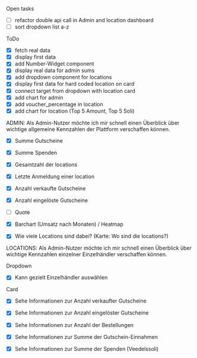Open tasks

- [ ] refactor double api call in Admin and location dashboard
- [ ] sort dropdown list a-z

ToDo

- [x] fetch real data
- [x] display first data
- [x] add Number-Widget component
- [x] display real data for admin sums
- [x] add dropdown component for locations
- [x] display first data for hard coded location on card
- [x] connect target from dropdown with location card
- [x] add chart for admin
- [x] add voucher_percentage in location
- [x] add chart for location (Top 5 Amount, Top 5 Soli)

ADMIN:
Als Admin-Nutzer möchte ich mir schnell einen Überblick über wichtige
allgemeine Kennzahlen der Plattform verschaffen können.

- [x] Summe Gutscheine
- [x] Summe Spenden
- [x] Gesamtzahl der locations
- [x] Letzte Anmeldung einer location

- [x] Anzahl verkaufte Gutscheine
- [x] Anzahl eingelöste Gutscheine
- [ ] Quote

- [x] Barchart (Umsatz nach Monaten) / Heatmap
- [x] Wie viele Locations sind dabei? (Karte: Wo sind die locations?)

LOCATIONS:
Als Admin-Nutzer möchte ich mir schnell einen Überblick über wichtige
Kennzahlen einzelner Einzelhändler verschaffen können.

Dropdown

- [x] Kann gezielt Einzelhändler auswählen

Card

- [x] Sehe Informationen zur Anzahl verkaufter Gutscheine
- [x] Sehe Informationen zur Anzahl eingelöster Gutscheine
- [x] Sehe Informationen zur Anzahl der Bestellungen

- [x] Sehe Informationen zur Summe der Gutschein-Einnahmen
- [x] Sehe Informationen zur Summe der Spenden (Veedelssoli)
